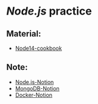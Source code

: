 # _Node.js_ practice

## Material:

-   [Node14-cookbook](https://github.com/PacktPublishing/Node.js-14-Cookbook)

## Note:

-   [Node.js-Notion](https://liemgumball.notion.site/NodeJS-5f9a064ce5554cb99c5d7f5412d50da3)
-   [MongoDB-Notion](https://liemgumball.notion.site/MongoDB-aaf063179c2744b0a6ddfeccc967b3cf)
-   [Docker-Notion](https://liemgumball.notion.site/Docker-7a84143081de4e668e879aa9bc516a9c)
